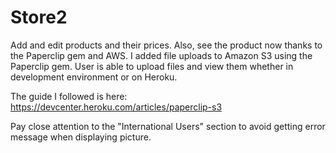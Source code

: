 Store2
======

Add and edit products and their prices. Also, see the product now thanks to the Paperclip gem and AWS. I added file uploads to Amazon S3 using the Paperclip gem. User is able to upload files and view them whether in development environment or on Heroku.

The guide I followed is here: https://devcenter.heroku.com/articles/paperclip-s3

Pay close attention to the "International Users" section to avoid getting error message when displaying picture. 

